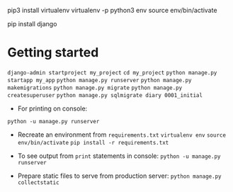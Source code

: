 pip3 install virtualenv
virtualenv -p python3 env
source env/bin/activate

pip install django

# Getting started
`django-admin startproject my_project`
`cd my_project`
`python manage.py startapp my_app`
`python manage.py runserver`
`python manage.py makemigrations`
`python manage.py migrate`
`python manage.py createsuperuser`
`python manage.py sqlmigrate diary 0001_initial`

- For printing on console:

`python -u manage.py runserver `

- Recreate an environment from `requirements.txt`
`virtualenv env`
`source env/bin/activate`
`pip install -r requirements.txt`

- To see output from `print` statements in console: `python -u manage.py runserver`

- Prepare static files to serve from production server:
`python manage.py collectstatic`